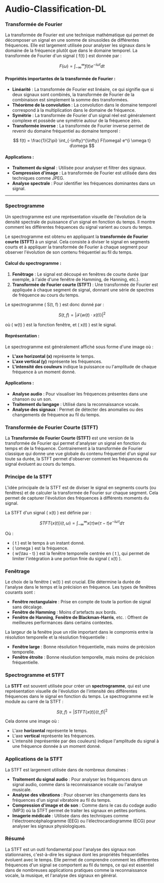 # Audio-Classification-DL


### Transformée de Fourier

La transformée de Fourier est une technique mathématique qui permet de décomposer un signal en une somme de sinusoïdes de différentes fréquences. Elle est largement utilisée pour analyser les signaux dans le domaine de la fréquence plutôt que dans le domaine temporel. La transformée de Fourier d'un signal \( f(t) \) est donnée par :

$$ F(\omega) = \int_{-\infty}^{\infty} f(t) e^{-i \omega t} dt $$

#### Propriétés importantes de la transformée de Fourier :
- **Linéarité** : La transformée de Fourier est linéaire, ce qui signifie que si deux signaux sont combinés, la transformée de Fourier de la combinaison est simplement la somme des transformées.
- **Théorème de la convolution** : La convolution dans le domaine temporel correspond à la multiplication dans le domaine de fréquence.
- **Symétrie** : La transformée de Fourier d'un signal réel est généralement complexe et possède une symétrie autour de la fréquence zéro.
- **Transformée inverse** : La transformée de Fourier inverse permet de revenir du domaine fréquentiel au domaine temporel :

$$ f(t) = \frac{1}{2\pi} \int_{-\infty}^{\infty} F(\omega) e^{i \omega t} d\omega $$

#### Applications :
- **Traitement du signal** : Utilisée pour analyser et filtrer des signaux.
- **Compression d'image** : La transformée de Fourier est utilisée dans des techniques comme JPEG.
- **Analyse spectrale** : Pour identifier les fréquences dominantes dans un signal.

---

### Spectrogramme

Un spectrogramme est une représentation visuelle de l'évolution de la densité spectrale de puissance d'un signal en fonction du temps. Il montre comment les différentes fréquences du signal varient au cours du temps.

Le spectrogramme est obtenu en appliquant la **transformée de Fourier courte (STFT)** à un signal. Cela consiste à diviser le signal en segments courts et à appliquer la transformée de Fourier à chaque segment pour observer l'évolution de son contenu fréquentiel au fil du temps.

#### Calcul du spectrogramme :
1. **Fenêtrage** : Le signal est découpé en fenêtres de courte durée (par exemple, à l'aide d'une fenêtre de Hamming, de Hanning, etc.).
2. **Transformée de Fourier courte (STFT)** : Une transformée de Fourier est appliquée à chaque segment de signal, donnant une série de spectres de fréquence au cours du temps.

Le spectrogramme \( S(t, f) \) est donc donné par :

$$ S(t, f) = |\mathcal{F}\{ w(t) \cdot x(t) \} |^2 $$

où \( w(t) \) est la fonction fenêtre, et \( x(t) \) est le signal.

#### Représentation :
Le spectrogramme est généralement affiché sous forme d'une image où :
- **L'axe horizontal (x)** représente le temps.
- **L'axe vertical (y)** représente les fréquences.
- **L'intensité des couleurs** indique la puissance ou l'amplitude de chaque fréquence à un moment donné.

#### Applications :
- **Analyse audio** : Pour visualiser les fréquences présentes dans une chanson ou un son.
- **Traitement du langage** : Utilisé dans la reconnaissance vocale.
- **Analyse des signaux** : Permet de détecter des anomalies ou des changements de fréquence au fil du temps.


### Transformée de Fourier Courte (STFT)

La **Transformée de Fourier Courte (STFT)** est une version de la transformée de Fourier qui permet d'analyser un signal en fonction du temps et de la fréquence. Contrairement à la transformée de Fourier classique qui donne une vue globale du contenu fréquentiel d'un signal sur toute sa durée, la STFT permet d'observer comment les fréquences du signal évoluent au cours du temps.

### Principe de la STFT

L'idée principale de la STFT est de diviser le signal en segments courts (ou fenêtres) et de calculer la transformée de Fourier sur chaque segment. Cela permet de capturer l'évolution des fréquences à différents moments du signal.

La STFT d'un signal \( x(t) \) est définie par :

$$
STFT \{ x(t) \}(t, \omega) = \int_{-\infty}^{\infty} x(\tau) w(\tau - t) e^{-i \omega \tau} d\tau
$$

Où :
- \( t \) est le temps à un instant donné.
- \( \omega \) est la fréquence.
- \( w(\tau - t) \) est la fenêtre temporelle centrée en \( t \), qui permet de limiter l'intégration à une portion finie du signal \( x(t) \).

### Fenêtrage

Le choix de la fenêtre \( w(t) \) est crucial. Elle détermine la durée de l'analyse dans le temps et la précision en fréquence. Les types de fenêtres courants sont :
- **Fenêtre rectangulaire** : Prise en compte de toute la portion de signal sans décalage.
- **Fenêtre de Hamming** : Moins d'artefacts aux bords.
- **Fenêtre de Hanning**, **Fenêtre de Blackman-Harris**, etc. : Offrent de meilleures performances dans certains contextes.

La largeur de la fenêtre joue un rôle important dans le compromis entre la résolution temporelle et la résolution fréquentielle :
- **Fenêtre large** : Bonne résolution fréquentielle, mais moins de précision temporelle.
- **Fenêtre étroite** : Bonne résolution temporelle, mais moins de précision fréquentielle.

### Spectrogramme et STFT

La **STFT** est souvent utilisée pour créer un **spectrogramme**, qui est une représentation visuelle de l'évolution de l'intensité des différentes fréquences dans le signal en fonction du temps. Le spectrogramme est le module au carré de la STFT :

$$
S(t, f) = |STFT\{x(t)\}(t, f)|^2
$$

Cela donne une image où :
- L'axe **horizontal** représente le temps.
- L'axe **vertical** représente les fréquences.
- L'intensité (représentée par des couleurs) indique l'amplitude du signal à une fréquence donnée à un moment donné.

### Applications de la STFT

La STFT est largement utilisée dans de nombreux domaines :
- **Traitement du signal audio** : Pour analyser les fréquences dans un signal audio, comme dans la reconnaissance vocale ou l'analyse musicale.
- **Analyse des vibrations** : Pour observer les changements dans les fréquences d'un signal vibratoire au fil du temps.
- **Compression d'image et de son** : Comme dans le cas du codage audio (MP3) où la STFT permet de traiter les signaux en petites portions.
- **Imagerie médicale** : Utilisée dans des techniques comme l'électroencéphalogramme (EEG) ou l'électrocardiogramme (ECG) pour analyser les signaux physiologiques.

### Résumé

La STFT est un outil fondamental pour l'analyse des signaux non stationnaires, c'est-à-dire les signaux dont les propriétés fréquentielles évoluent avec le temps. Elle permet de comprendre comment les différentes fréquences d'un signal se comportent au fil du temps, ce qui est essentiel dans de nombreuses applications pratiques comme la reconnaissance vocale, la musique, et l'analyse des signaux en général.
